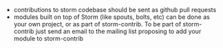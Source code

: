 - contributions to storm codebase should be sent as github pull requests
- modules built on top of Storm (like spouts, bolts, etc) can be done as your own project, or as part of storm-contrib. To be part of storm-contrib just send an email to the mailing list proposing to add your module to storm-contrib
